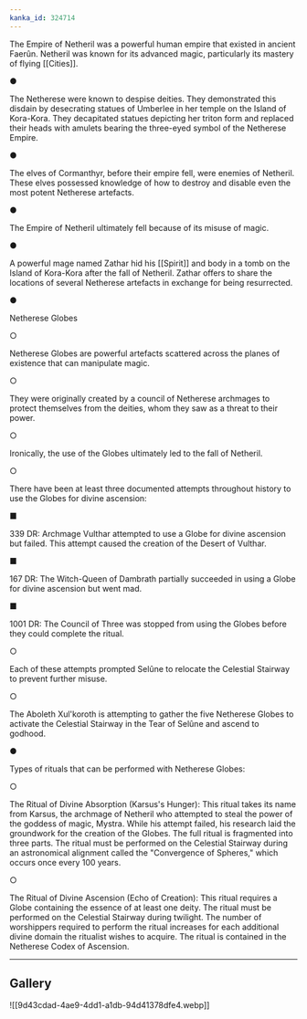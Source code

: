 ```yaml
---
kanka_id: 324714
---
```


The Empire of Netheril was a powerful human empire that existed in ancient Faerûn. Netheril was known for its advanced magic, particularly its mastery of flying [[Cities]].

●

The Netherese were known to despise deities. They demonstrated this disdain by desecrating statues of Umberlee in her temple on the Island of Kora-Kora. They decapitated statues depicting her triton form and replaced their heads with amulets bearing the three-eyed symbol of the Netherese Empire.

●

The elves of Cormanthyr, before their empire fell, were enemies of Netheril. These elves possessed knowledge of how to destroy and disable even the most potent Netherese artefacts.

●

The Empire of Netheril ultimately fell because of its misuse of magic.

●

A powerful mage named Zathar hid his [[Spirit]] and body in a tomb on the Island of Kora-Kora after the fall of Netheril. Zathar offers to share the locations of several Netherese artefacts in exchange for being resurrected.

●

Netherese Globes

○

Netherese Globes are powerful artefacts scattered across the planes of existence that can manipulate magic.

○

They were originally created by a council of Netherese archmages to protect themselves from the deities, whom they saw as a threat to their power.

○

Ironically, the use of the Globes ultimately led to the fall of Netheril.

○

There have been at least three documented attempts throughout history to use the Globes for divine ascension:

■

339 DR: Archmage Vulthar attempted to use a Globe for divine ascension but failed. This attempt caused the creation of the Desert of Vulthar.

■

167 DR: The Witch-Queen of Dambrath partially succeeded in using a Globe for divine ascension but went mad.

■

1001 DR: The Council of Three was stopped from using the Globes before they could complete the ritual.

○

Each of these attempts prompted Selûne to relocate the Celestial Stairway to prevent further misuse.

○

The Aboleth Xul'koroth is attempting to gather the five Netherese Globes to activate the Celestial Stairway in the Tear of Selûne and ascend to godhood.

●

Types of rituals that can be performed with Netherese Globes:

○

The Ritual of Divine Absorption (Karsus's Hunger): This ritual takes its name from Karsus, the archmage of Netheril who attempted to steal the power of the goddess of magic, Mystra. While his attempt failed, his research laid the groundwork for the creation of the Globes. The full ritual is fragmented into three parts. The ritual must be performed on the Celestial Stairway during an astronomical alignment called the "Convergence of Spheres," which occurs once every 100 years.

○

The Ritual of Divine Ascension (Echo of Creation): This ritual requires a Globe containing the essence of at least one deity. The ritual must be performed on the Celestial Stairway during twilight. The number of worshippers required to perform the ritual increases for each additional divine domain the ritualist wishes to acquire. The ritual is contained in the Netherese Codex of Ascension.

---
## Gallery
![[9d43cdad-4ae9-4dd1-a1db-94d41378dfe4.webp]]